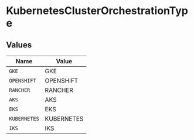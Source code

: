 # KubernetesClusterOrchestrationType


## Values

| Name         | Value        |
| ------------ | ------------ |
| `GKE`        | GKE          |
| `OPENSHIFT`  | OPENSHIFT    |
| `RANCHER`    | RANCHER      |
| `AKS`        | AKS          |
| `EKS`        | EKS          |
| `KUBERNETES` | KUBERNETES   |
| `IKS`        | IKS          |